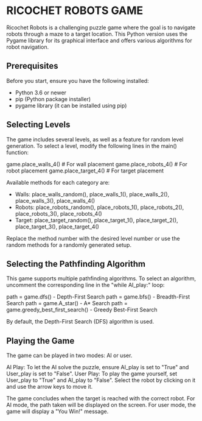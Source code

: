# RICOCHET ROBOTS GAME 

Ricochet Robots is a challenging puzzle game where the goal is to navigate robots through a maze to a target location. This Python version uses the Pygame library for its graphical interface and offers various algorithms for robot navigation.

## Prerequisites 
Before you start, ensure you have the following installed:

- Python 3.6 or newer
- pip (Python package installer)
- pygame library (it can be installed using pip)

## Selecting Levels 
The game includes several levels, as well as a feature for random level generation. To select a level, modify the following lines in the main() function:

game.place_walls_4()  # For wall placement
game.place_robots_4()  # For robot placement
game.place_target_4()  # For target placement

Available methods for each category are:

- Walls: place_walls_random(), place_walls_1(), place_walls_2(), place_walls_3(), place_walls_4()
- Robots: place_robots_random(), place_robots_1(), place_robots_2(), place_robots_3(), place_robots_4()
- Target: place_target_random(), place_target_1(), place_target_2(), place_target_3(), place_target_4()

Replace the method number with the desired level number or use the random methods for a randomly generated setup.

## Selecting the Pathfinding Algorithm 
This game supports multiple pathfinding algorithms. To select an algorithm, uncomment the corresponding line in the "while AI_play:" loop:

path = game.dfs()  - Depth-First Search
path = game.bfs()  - Breadth-First Search
path = game.A_star()  - A* Search
path = game.greedy_best_first_search()  - Greedy Best-First Search

By default, the Depth-First Search (DFS) algorithm is used.

## Playing the Game 
The game can be played in two modes: AI or user.

AI Play: To let the AI solve the puzzle, ensure AI_play is set to "True" and User_play is set to "False".
User Play: To play the game yourself, set User_play to "True" and AI_play to "False". Select the robot by clicking on it and use the arrow keys to move it.

 
The game concludes when the target is reached with the correct robot. For AI mode, the path taken will be displayed on the screen. For user mode, the game will display a "You Win!" message.
